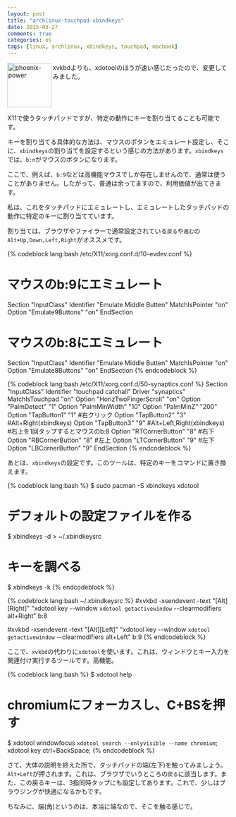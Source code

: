 ```yaml
---
layout: post
title: "archlinux-touchpad-xbindkeys"
date: 2015-03-27
comments: true
categories: os
tags: [linux, archlinux, xbindkeys, touchpad, macbook]
---
```

<img src="{{ root_url }}/images/more.png" alt="phoenix-power" align="left" width="100" height="100">xvkbdよりも、xdotoolのほうが速い感じだったので、変更してみました。<!--more--><br clear="all">

X11で使うタッチパッドですが、特定の動作にキーを割り当てることも可能です。

キーを割り当てる具体的な方法は、マウスのボタンをエミュレート設定し、そこに、`xbindkeys`の割り当てを設定するという感じの方法があります。`xbindkeys`では、`b:n`がマウスのボタンになります。

ここで、例えば、`b:9`などは高機能マウスでしか存在しませんので、通常は使うことがありません。したがって、普通は余ってますので、利用価値が出てきます。

私は、これをタッチパッドにエミュレートし、エミュレートしたタッチパッドの動作に特定のキーに割り当てています。

割り当ては、ブラウザやファイラーで通常設定されている`戻る`や`進む`の`Alt+Up,Down,Left,Right`がオススメです。

{% codeblock lang:bash /etc/X11/xorg.conf.d/10-evdev.conf %}
# マウスのb:9にエミュレート
Section "InputClass"
        Identifier "Emulate Middle Butten"
        MatchIsPointer "on"
        Option "Emulate9Buttons" "on"
EndSection

# マウスのb:8にエミュレート
Section "InputClass"
        Identifier "Emulate Middle Butten"
        MatchIsPointer "on"
        Option "Emulate8Buttons" "on"
EndSection
{% endcodeblock %}

{% codeblock lang:bash /etc/X11/xorg.conf.d/50-synaptics.conf %}
Section "InputClass"
        Identifier "touchpad catchall"
        Driver "synaptics"
        MatchIsTouchpad "on"
        Option "HorizTwoFingerScroll" "on"
        Option "PalmDetect" "1"
        Option "PalmMinWidth" "10"
        Option "PalmMinZ" "200"
        Option "TapButton1" "1"
        #右クリック
        Option "TapButton2" "3"
        #Alt+Right(xbindkeys)
        Option "TapButton3" "9"
        #Alt+Left,Right(xbindkeys)
        #右上を1回タップするとマウスのb:8
        Option "RTCornerButton" "8"
        #右下
        Option "RBCornerButton" "8"
        #左上
        Option "LTCornerButton" "9"
        #左下
        Option "LBCornerButton" "9"
EndSection
{% endcodeblock %}

あとは、`xbindkeys`の設定です。このツールは、特定のキーをコマンドに置き換えます。

{% codeblock lang:bash %}
$ sudo pacman -S xbindkeys xdotool

# デフォルトの設定ファイルを作る
$ xbindkeys -d > ~/.xbindkeysrc

# キーを調べる
$ xbindkeys -k
{% endcodeblock %}

{% codeblock lang:bash ~/.xbindkeysrc %}
#xvkbd -xsendevent -text "\[Alt]\[Right]"
"xdotool key --window `xdotool getactivewindow` --clearmodifiers alt+Right"
b:8

#xvkbd -xsendevent -text "\[Alt]\[Left]"
"xdotool key --window `xdotool getactivewindow` --clearmodifiers alt+Left"
b:9
{% endcodeblock %}

ここで、`xvkbd`の代わりに`xdotool`を使います。これは、ウィンドウとキー入力を関連付け実行するツールです。高機能。

{% codeblock lang:bash %}
$ xdotool help

# chromiumにフォーカスし、C+BSを押す
$ xdotool windowfocus `xdotool search --onlyvisible --name chromium`; xdotool key ctrl+BackSpace;
{% endcodeblock %}

さて、大体の説明を終えた所で、タッチパッドの端(左下)を触ってみましょう。`Alt+Left`が押されます。これは、ブラウザでいうところの`戻る`に該当します。また、この戻るキーは、3指同時タップにも設定してあります。これで、少しはブラウジングが快適になるかもです。

ちなみに、端(角)というのは、本当に端なので、そこを触る感じで。


